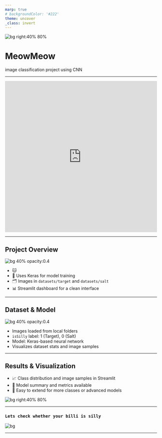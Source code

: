 ```yaml
---
marp: true
# backgroundColor: '#222'
theme: uncover
_class: invert
---
```


![bg right:40% 80%](https://em-content.zobj.net/source/microsoft-teams/363/cat-face_1f431.png)

# MeowMeow

image classification project using CNN 

---
<div>
<embed src = "https://av9.dev/cat-dataset/" width="100%" height="500px" type="text/html">
</div>

---

## Project Overview 

![bg 40% opacity:0.4](https://em-content.zobj.net/source/microsoft-teams/363/camera_1f4f7.png)

- 🐱 
- 🤖 Uses Keras for model training
- 🗂️ Images in `datasets/target` and `datasets/salt`
- 📊 Streamlit dashboard for a clean interface

---

## Dataset & Model 
![bg 40% opacity:0.4](https://em-content.zobj.net/source/microsoft-teams/363/bar-chart_1f4ca.png)

- Images loaded from local folders
- `isSilly` label: 1 (Target), 0 (Salt)
- Model: Keras-based neural network
- Visualizes dataset stats and image samples

---





## Results & Visualization

- 📈 Class distribution and image samples in Streamlit
- 📝 Model summary and metrics available
- 🧩 Easy to extend for more classes or advanced models

![bg right:40% 80%](https://media.giphy.com/media/JIX9t2j0ZTN9S/giphy.gif)
<!-- ![bg left:40% 80%](https://em-content.zobj.net/source/microsoft-teams/363/sparkles_2728.png) -->

---
### `Lets check whether your billi is silly`
![bg](https://media.giphy.com/media/13borq7Zo2kulO/giphy.gif)

---